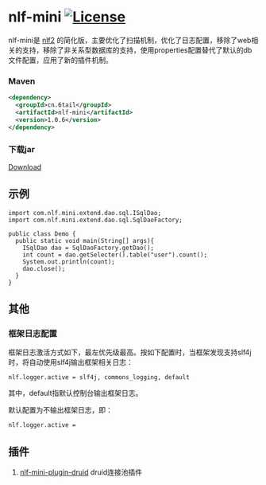 # nlf-mini [![License](https://img.shields.io/badge/license-MIT-4EB1BA.svg?style=flat-square)](https://github.com/6tail/nlf-mini/blob/master/LICENSE)

nlf-mini是 [nlf2](https://github.com/6tail/nlf2-maven) 的简化版，主要优化了扫描机制，优化了日志配置，移除了web相关的支持，移除了非关系型数据库的支持，使用properties配置替代了默认的db文件配置，应用了新的插件机制。

### Maven

```xml
<dependency>
  <groupId>cn.6tail</groupId>
  <artifactId>nlf-mini</artifactId>
  <version>1.0.6</version>
</dependency>
```

### 下载jar

[Download](https://github.com/6tail/nlf-mini/releases)

## 示例

    import com.nlf.mini.extend.dao.sql.ISqlDao;
    import com.nlf.mini.extend.dao.sql.SqlDaoFactory;
     
    public class Demo {
      public static void main(String[] args){
        ISqlDao dao = SqlDaoFactory.getDao();
        int count = dao.getSelecter().table("user").count();
        System.out.println(count);
        dao.close();
      }
    }

## 其他

### 框架日志配置

框架日志激活方式如下，最左优先级最高。按如下配置时，当框架发现支持slf4j时，将自动使用slf4j输出框架相关日志：

    nlf.logger.active = slf4j, commons_logging, default

其中，default指默认控制台输出框架日志。

默认配置为不输出框架日志，即：

    nlf.logger.active = 

## 插件

1. [nlf-mini-plugin-druid](https://github.com/6tail/nlf-mini-plugin-druid) druid连接池插件